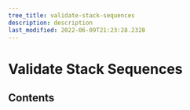 ```yaml
---
tree_title: validate-stack-sequences
description: description
last_modified: 2022-06-09T21:23:28.2328
---
```


# Validate Stack Sequences

## Contents
